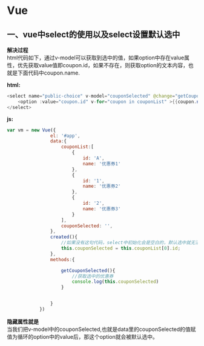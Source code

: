 # Vue
## 一、vue中select的使用以及select设置默认选中

**解决过程**  
html代码如下，通过v-model可以获取到选中的值，如果option中存在value属性，优先获取value值即coupon.id，如果不存在，则获取option的文本内容，也就是下面代码中coupon.name.  

**html:**
```java
<select name="public-choice" v-model="couponSelected" @change="getCouponSelected">                                        
    <option :value="coupon.id" v-for="coupon in couponList" >{{coupon.name}}</option>                                    
</select>
```

**js:**  
```js
var vm = new Vue({
                el: '#app',
                data:{
                    couponList:[
                        {
                            id: 'A',
                            name: '优惠券1'
                        },
                        {
                            id: '1',
                            name: '优惠券2'
                        },
                        {
                            id: '2',
                            name: '优惠券3'
                        }
                    ],
                    couponSelected: '',
                },
                created(){
　　　　　　　　　　　　//如果没有这句代码，select中初始化会是空白的，默认选中就无法实现
                    this.couponSelected = this.couponList[0].id;
                },
                methods:{

　　　　　　　　　　　　getCouponSelected(){
                        //获取选中的优惠券
                        console.log(this.couponSelected)
                    }


                }
            })
```
            
**隐藏属性就是**  
当我们把v-model中的couponSelected,也就是data里的couponSelected的值赋值为循环的option中的value后，那这个option就会被默认选中。
